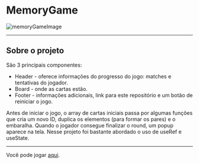 # MemoryGame
![memoryGameImage](https://user-images.githubusercontent.com/66632840/175353447-591658c0-9681-4eff-a5d7-a91bb9c3e279.png)
<hr/>

## Sobre o projeto

São 3 principais componentes: 
- Header - oferece informações do progresso do jogo: matches e tentativas do jogador.
- Board - onde as cartas estão.
- Footer - informações adicionais, link para este repositório e um botão de reiniciar o jogo.

Antes de iniciar o jogo, o array de cartas iniciais passa por algumas funções que cria um novo ID, duplica os elementos (para formar os pares) e o embaralha. Quando o jogador consegue finalizar o round, um popup aparece na tela.
Nesse projeto foi bastante abordado o uso de useRef e useState.
<hr/>

Você pode jogar <a href="gh-memory-game.netlify.app">aqui</a>.



